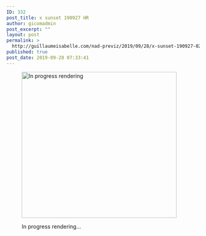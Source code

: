 ```yaml
---
ID: 332
post_title: x sunset 190927 HR
author: gicomadmin
post_excerpt: ""
layout: post
permalink: >
  http://guillaumeisabelle.com/nad-previz/2019/09/28/x-sunset-190927-02-hr-project/
published: true
post_date: 2019-09-28 07:33:41
---
```

<!-- wp:image {"id":334,"width":404,"height":381} --><figure class="wp-block-image is-resized">

<img src="http://guillaumeisabelle.com/nad-previz/wp-content/uploads/sites/19/2019/09/image-51.png" alt="In progress rendering" class="wp-image-334" width="404" height="381" /><figcaption>In progress rendering...</figcaption></figure> <!-- /wp:image -->